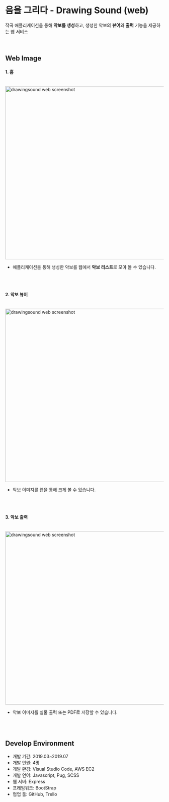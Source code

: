 # 음을 그리다 - Drawing Sound (web)
작곡 애플리케이션을 통해 **악보를 생성**하고, 생성한 악보의 **뷰어**와 **출력** 기능을 제공하는 웹 서비스
</br></br></br>

## Web Image
#### 1. 홈 </br></br>
<img width="550" alt="drawingsound web screenshot" src="https://user-images.githubusercontent.com/33407123/80938795-62b97480-8e15-11ea-9e80-ba60611861ae.PNG">
</br>

 * 애플리케이션을 통해 생성한 악보를 웹에서 **악보 리스트**로 모아 볼 수 있습니다. </br>
 
</br></br>

#### 2. 악보 뷰어 </br></br>
<img width="550" alt="drawingsound web screenshot" src="https://user-images.githubusercontent.com/33407123/80938949-ee330580-8e15-11ea-8d97-b36b5b4dfa33.PNG">
</br>

 * 악보 이미지를 웹을 통해 크게 볼 수 있습니다.
 
</br></br>

#### 3. 악보 출력 </br></br>
<img width="550" alt="drawingsound web screenshot" src="https://user-images.githubusercontent.com/33407123/80938977-fe4ae500-8e15-11ea-8415-f6530b2925a8.PNG">
</br>

 * 악보 이미지를 실물 출력 또는 PDF로 저장할 수 있습니다.
 
</br></br>


## Develop Environment
- 개발 기간: 2019.03~2019.07
- 개발 인원: 4명
- 개발 환경: Visual Studio Code, AWS EC2
- 개발 언어: Javascript, Pug, SCSS
- 웹 서버: Express
- 프레임워크: BootStrap
- 협업 툴: GitHub, Trello


</br></br></br>

